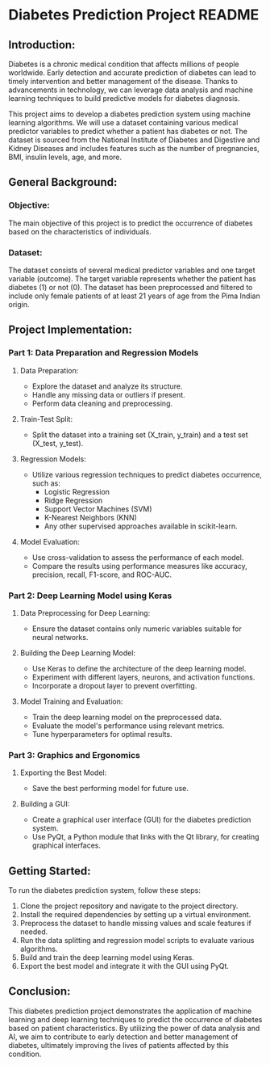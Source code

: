 # Diabetes Prediction Project README

## Introduction:

Diabetes is a chronic medical condition that affects millions of people worldwide. Early detection and accurate prediction of diabetes can lead to timely intervention and better management of the disease. Thanks to advancements in technology, we can leverage data analysis and machine learning techniques to build predictive models for diabetes diagnosis.

This project aims to develop a diabetes prediction system using machine learning algorithms. We will use a dataset containing various medical predictor variables to predict whether a patient has diabetes or not. The dataset is sourced from the National Institute of Diabetes and Digestive and Kidney Diseases and includes features such as the number of pregnancies, BMI, insulin levels, age, and more.

## General Background:

### Objective:
The main objective of this project is to predict the occurrence of diabetes based on the characteristics of individuals.

### Dataset:
The dataset consists of several medical predictor variables and one target variable (outcome). The target variable represents whether the patient has diabetes (1) or not (0). The dataset has been preprocessed and filtered to include only female patients of at least 21 years of age from the Pima Indian origin.

## Project Implementation:

### Part 1: Data Preparation and Regression Models

1. Data Preparation:
   - Explore the dataset and analyze its structure.
   - Handle any missing data or outliers if present.
   - Perform data cleaning and preprocessing.

2. Train-Test Split:
   - Split the dataset into a training set (X_train, y_train) and a test set (X_test, y_test).

3. Regression Models:
   - Utilize various regression techniques to predict diabetes occurrence, such as:
     - Logistic Regression
     - Ridge Regression
     - Support Vector Machines (SVM)
     - K-Nearest Neighbors (KNN)
     - Any other supervised approaches available in scikit-learn.

4. Model Evaluation:
   - Use cross-validation to assess the performance of each model.
   - Compare the results using performance measures like accuracy, precision, recall, F1-score, and ROC-AUC.

### Part 2: Deep Learning Model using Keras

1. Data Preprocessing for Deep Learning:
   - Ensure the dataset contains only numeric variables suitable for neural networks.

2. Building the Deep Learning Model:
   - Use Keras to define the architecture of the deep learning model.
   - Experiment with different layers, neurons, and activation functions.
   - Incorporate a dropout layer to prevent overfitting.

3. Model Training and Evaluation:
   - Train the deep learning model on the preprocessed data.
   - Evaluate the model's performance using relevant metrics.
   - Tune hyperparameters for optimal results.

### Part 3: Graphics and Ergonomics

1. Exporting the Best Model:
   - Save the best performing model for future use.

2. Building a GUI:
   - Create a graphical user interface (GUI) for the diabetes prediction system.
   - Use PyQt, a Python module that links with the Qt library, for creating graphical interfaces.

## Getting Started:

To run the diabetes prediction system, follow these steps:

1. Clone the project repository and navigate to the project directory.
2. Install the required dependencies by setting up a virtual environment.
3. Preprocess the dataset to handle missing values and scale features if needed.
4. Run the data splitting and regression model scripts to evaluate various algorithms.
5. Build and train the deep learning model using Keras.
6. Export the best model and integrate it with the GUI using PyQt.

## Conclusion:

This diabetes prediction project demonstrates the application of machine learning and deep learning techniques to predict the occurrence of diabetes based on patient characteristics. By utilizing the power of data analysis and AI, we aim to contribute to early detection and better management of diabetes, ultimately improving the lives of patients affected by this condition.

